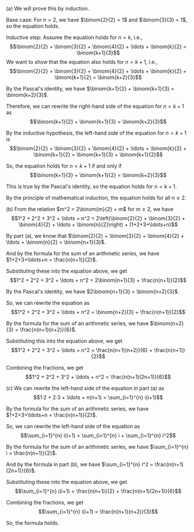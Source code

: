  (a) We will prove this by induction.

Base case: For $n=2$, we have $\binom{2}{2} = 1$ and $\binom{3}{3} = 1$, so the equation holds.

Inductive step: Assume the equation holds for $n=k$, i.e.,
$$\binom{2}{2} + \binom{3}{2} + \binom{4}{2} + \ldots + \binom{k}{2} = \binom{k+1}{3}$$
We want to show that the equation also holds for $n=k+1$, i.e.,
$$\binom{2}{2} + \binom{3}{2} + \binom{4}{2} + \ldots + \binom{k}{2} + \binom{k+1}{2} = \binom{k+2}{3}$$

By the Pascal's identity, we have $\binom{k+1}{2} + \binom{k+1}{3} = \binom{k+2}{3}$.

Therefore, we can rewrite the right-hand side of the equation for $n=k+1$ as
$$\binom{k+1}{2} + \binom{k+1}{3} = \binom{k+2}{3}$$

By the inductive hypothesis, the left-hand side of the equation for $n=k+1$ is
$$\binom{2}{2} + \binom{3}{2} + \binom{4}{2} + \ldots + \binom{k}{2} + \binom{k+1}{2} = \binom{k+1}{3} + \binom{k+1}{2}$$

So, the equation holds for $n=k+1$ if and only if
$$\binom{k+1}{3} + \binom{k+1}{2} = \binom{k+2}{3}$$

This is true by the Pascal's identity, so the equation holds for $n=k+1$.

By the principle of mathematical induction, the equation holds for all $n \geq 2$.

(b) From the relation $m^2 = 2\binom{m}{2} + m$ for $m \geq 2$, we have
$$1^2 + 2^2 + 3^2 + \ldots + n^2 = 2\left(\binom{2}{2} + \binom{3}{2} + \binom{4}{2} + \ldots + \binom{n}{2}\right) + (1+2+3+\ldots+n)$$

By part (a), we know that $\binom{2}{2} + \binom{3}{2} + \binom{4}{2} + \ldots + \binom{n}{2} = \binom{n+1}{3}$.

And by the formula for the sum of an arithmetic series, we have $1+2+3+\ldots+n = \frac{n(n+1)}{2}$.

Substituting these into the equation above, we get
$$1^2 + 2^2 + 3^2 + \ldots + n^2 = 2\binom{n+1}{3} + \frac{n(n+1)}{2}$$

By the Pascal's identity, we have $2\binom{n+1}{3} = \binom{n+2}{3}$.

So, we can rewrite the equation as
$$1^2 + 2^2 + 3^2 + \ldots + n^2 = \binom{n+2}{3} + \frac{n(n+1)}{2}$$

By the formula for the sum of an arithmetic series, we have $\binom{n+2}{3} = \frac{n(n+1)(n+2)}{6}$.

Substituting this into the equation above, we get
$$1^2 + 2^2 + 3^2 + \ldots + n^2 = \frac{n(n+1)(n+2)}{6} + \frac{n(n+1)}{2}$$

Combining the fractions, we get
$$1^2 + 2^2 + 3^2 + \ldots + n^2 = \frac{n(n+1)(2n+1)}{6}$$

(c) We can rewrite the left-hand side of the equation in part (a) as
$$1·2 + 2·3 + \ldots + n(n+1) = \sum_{i=1}^{n} i(i+1)$$

By the formula for the sum of an arithmetic series, we have $1+2+3+\ldots+n = \frac{n(n+1)}{2}$.

So, we can rewrite the left-hand side of the equation as
$$\sum_{i=1}^{n} i(i+1) = \sum_{i=1}^{n} i + \sum_{i=1}^{n} i^2$$

By the formula for the sum of an arithmetic series, we have $\sum_{i=1}^{n} i = \frac{n(n+1)}{2}$.

And by the formula in part (b), we have $\sum_{i=1}^{n} i^2 = \frac{n(n+1)(2n+1)}{6}$.

Substituting these into the equation above, we get
$$\sum_{i=1}^{n} i(i+1) = \frac{n(n+1)}{2} + \frac{n(n+1)(2n+1)}{6}$$

Combining the fractions, we get
$$\sum_{i=1}^{n} i(i+1) = \frac{n(n+1)(n+2)}{3}$$

So, the formula holds.
